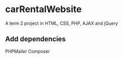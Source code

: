# carRentalWebsite
A term 2 project in HTML, CSS, PHP, AJAX and jQuery

## Add dependencies
PHPMailer
Composer
